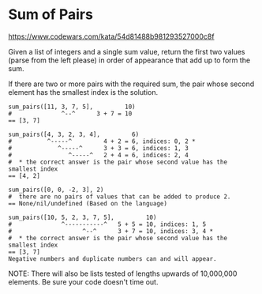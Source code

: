 # Sum of Pairs

https://www.codewars.com/kata/54d81488b981293527000c8f

Given a list of integers and a single sum value, return the first two values (parse from the left please) in order of appearance that add up to form the sum.

If there are two or more pairs with the required sum, the pair whose second element has the smallest index is the solution.

    sum_pairs([11, 3, 7, 5],         10)
    #              ^--^      3 + 7 = 10
    == [3, 7]
    
    sum_pairs([4, 3, 2, 3, 4],         6)
    #          ^-----^         4 + 2 = 6, indices: 0, 2 *
    #             ^-----^      3 + 3 = 6, indices: 1, 3
    #                ^-----^   2 + 4 = 6, indices: 2, 4
    #  * the correct answer is the pair whose second value has the smallest index
    == [4, 2]
    
    sum_pairs([0, 0, -2, 3], 2)
    #  there are no pairs of values that can be added to produce 2.
    == None/nil/undefined (Based on the language)
    
    sum_pairs([10, 5, 2, 3, 7, 5],         10)
    #              ^-----------^   5 + 5 = 10, indices: 1, 5
    #                    ^--^      3 + 7 = 10, indices: 3, 4 *
    #  * the correct answer is the pair whose second value has the smallest index
    == [3, 7]
    Negative numbers and duplicate numbers can and will appear.

NOTE: There will also be lists tested of lengths upwards of 10,000,000 elements. Be sure your code doesn't time out.

